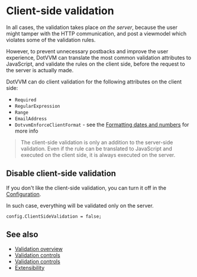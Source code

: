 # Client-side validation

In all cases, the validation takes place _on the server_, because the user might tamper with the HTTP communication, and post a viewmodel which violates some of the validation rules.

However, to prevent unnecessary postbacks and improve the user experience, DotVVM can translate the most common validation attributes to JavaScript, and validate the rules on the client side, before the request to the server is actually made.

DotVVM can do client validation for the following attributes on the client side:

+ `Required`
+ `RegularExpression`
+ `Range`
+ `EmailAddress`
+ `DotvvmEnforceClientFormat` - see the [Formatting dates and numbers](~/pages/concepts/localization-and-cultures/formatting-dates-and-numbers) for more info

> The client-side validation is only an addition to the server-side validation. Even if the rule can be translated to JavaScript and executed on the client side, it is always executed on the server.

## Disable client-side validation

If you don't like the client-side validation, you can turn it off in the [Configuration](~/pages/concepts/configuration/overview). 

In such case, everything will be validated only on the server.

```CSHARP
config.ClientSideValidation = false;
```

## See also

* [Validation overview](overview)
* [Validation controls](controls)
* [Validation controls](target)
* [Extensibility](extensibility)
